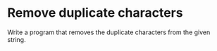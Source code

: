 # Remove duplicate characters
Write a program that removes the duplicate characters from the given string.